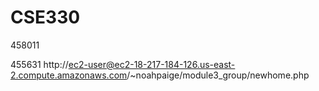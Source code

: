 # CSE330
458011

455631
http://ec2-user@ec2-18-217-184-126.us-east-2.compute.amazonaws.com/~noahpaige/module3_group/newhome.php
